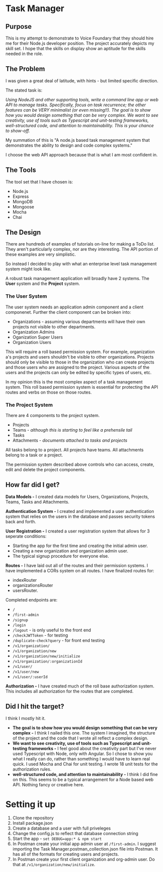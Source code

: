 # Task Manager

## Purpose
This is my attempt to demonstrate to Voice Foundary that they should hire me for their Node.js 
developer position.  The project accurately depicts my skill set.  I hope that the skills on display show an aptitude for the skills needed in the role.

## The Problem
I was given a great deal of latitude, with hints - but limited specific direction.

The stated task is:

_Using NodeJS and other supporting tools, write a command line app or web API to manage tasks. 
Specifically, focus on task recurrence; the other features can be VERY minimalist 
(or even missing!!). The goal is to show how you would design something that can be very complex. 
We want to see creativity, use of tools such as Typescript and unit-testing frameworks, 
well-structured code, and attention to maintainability. This is your chance to show-off._

My summation of this is "A node.js based task management system that demonstrates the ability
to design and code complex systems."

I choose the web API approach because that is what I am most confident in.

## The Tools
The tool set that I have chosen is:
* Node.js
* Express
* MongoDB
* Mongoose
* Mocha
* Chai

## The Design
There are hundreds of examples of tutorials on-line for making a ToDo list.  They aren't particularly
complex, nor are they interesting.  The API portion of these examples are very simplistic.

So instead I decided to play with what an enterprise level task management system might look like.

A robust task management application will broadly have 2 systems.  The **User** system and the **Project** system.

### The User System
The user system needs an application admin component and a client componenet.
Further the client component can be broken into:
* Organizations - assuming various departments will have their own projects not 
visible to other departments.
* Organization Admins
* Oganization Super Users
* Organization Users

This will require a roll based permission system.  For example, organization a's 
projects and users shouldn't be visible to other organizations.  Projects should
only be visible to those in the organization who can create projects and those users who are
assigned to the project.  Various aspects of the users and the projects can only be edited
by specific types of users, etc.

In my opinion this is the most complex aspect of a task management system.  This 
roll based permission system is essential for protecting the API routes and verbs on those
on those routes.

### The Project System
There are 4 components to the project system.
* Projects
* Teams - _although this is starting to feel like a prehensile tail_
* Tasks
* Attachments - _documents attached to tasks and projects_

All tasks belong to a project.  All projects have teams.  All attachments belong to 
a task or a project.

The permission system described above controls who can access, create, edit and delete
the project components.

## How far did I get?

**Data Models -** I created data models for Users, Organizations, Projects, Teams, Tasks 
and Attachments.

**Authentication System -** I created and implemented a user authentication system
that relies on the users in the database and passes security tokens back and forth.

**User Registration -** I created a user registration system that allows for 3 seperate 
conditions:
* Starting the app for the first time and creating the initial admin user.
* Creating a new organization and organization admin user.
* The typical signup procedure for everyone else.

**Routes -** I have laid out all of the routes and their permission systems. I have
implemented a CORs system on all routes.  I have finalized routes for: 
* indexRouter
* organizationsRouter 
* usersRouter.  

Completed endpoints are:
* `/`
* `/first-admin`
* `/signup`
* `/login`
* `/logout` - is only useful to the front end
* `/checkJWTToken` - for testing
* `/duplicate-check?query` - for front end testing
* `/v1/organization/`
* `/v1/organization/new`
* `/v1/organization/new/initialize`
* `/v1/organization/:organizationId`
* `/v1/user/`
* `/v1/user/new`
* `/v1/user/:userId`

**Authorization -** I have created much of the roll base authorization system. This includes all authorization for the routes that are completed.

## Did I hit the target?
I think I mostly hit it.

* **The goal is to show how you would design something that can be very complex -**
 I think I nailed this one.  The system I imagined, the structure of the project and the
 code that I wrote all reflect a complex design.
* **We want to see creativity, use of tools such as Typescript and unit-testing frameworks -** 
 I feel good about the creativity part but I've never used Typescript with Node, only with
 Angular. So I chose to show you what I really can do, rather than something I would
 have to learn real quick.  I used Mocha and Chai for unit testing. I wrote 18 unit tests
  for the authorization rules.  
 * **well-structured code, and attention to maintainability -**  I think I did fine on this.
 This seems to be a typical arrangement for a Node based web API.  Nothing fancy or creative here.
 
 # Setting it up
 1. Clone the repository
 2. Install package.json
 3. Create a database and a user with full priveleges
 4. Change the config.js to reflect that database connection string
 5. Start the app - `set DEBUG=app:* & npm start`
 6. In Postman create your initial app admin user at `/first-admin`.  I suggest importing
 the Task Manager.postman_collection.json file into Postman.  It has all of the formats for 
 creating users and projects.
 7. In Postman create your first client organization and org-admin user.  Do that
 at `/v1/organization/new/initialize`.
 

